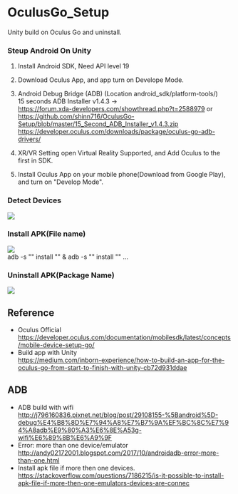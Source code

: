 # OculusGo_Setup
Unity build on Oculus Go and uninstall.

### Steup Android On Unity
1. Install Android SDK, Need API level 19
2. Download Oculus App, and app turn on Develope Mode.
3. Android Debug Bridge (ADB) (Location android_sdk/platform-tools/)  
  15 seconds ADB Installer v1.4.3 ->   
    https://forum.xda-developers.com/showthread.php?t=2588979 or  
    https://github.com/shinn716/OculusGo-Setup/blob/master/15_Second_ADB_Installer_v1.4.3.zip  
    https://developer.oculus.com/downloads/package/oculus-go-adb-drivers/  
    
4. XR/VR Setting open Virtual Reality Supported, and Add Oculus to the first in SDK.  
5. Install Oculus App on your mobile phone(Download from Google Play), and turn on "Develop Mode".  
    
### Detect Devices  
<img src="https://github.com/shinn716/OculusGo_Setup/blob/master/adb01.png" /></a>  
  
### Install APK(File name)  
<img src="https://github.com/shinn716/OculusGo_Setup/blob/master/adb02.png" /></a>   
adb -s "<deviceIDfromlist>" install "<path-to-apk>" & adb -s "<deviceIDfromlist>" install "<path-to-apk>" ...   
  
### Uninstall APK(Package Name)  
<img src="https://github.com/shinn716/OculusGo_Setup/blob/master/adb03.png" /></a>  
  
Reference  
---
 - Oculus Official  
 https://developer.oculus.com/documentation/mobilesdk/latest/concepts/mobile-device-setup-go/  
 - Build app with Unity  
 https://medium.com/inborn-experience/how-to-build-an-app-for-the-oculus-go-from-start-to-finish-with-unity-cb72d931ddae  

ADB
---
 - ADB build with wifi  
http://j796160836.pixnet.net/blog/post/29108155-%5Bandroid%5D-debug%E4%B8%8D%E7%94%A8%E7%B7%9A%EF%BC%8C%E7%94%A8adb%E9%80%A3%E6%8E%A53g-wifi%E6%89%8B%E6%A9%9F  
 - Error: more than one device/emulator  
 http://andy02172001.blogspot.com/2017/10/androidadb-error-more-than-one.html  
 - Install apk file if more then one devices.  
 https://stackoverflow.com/questions/7186215/is-it-possible-to-install-apk-file-if-more-then-one-emulators-devices-are-connec  
